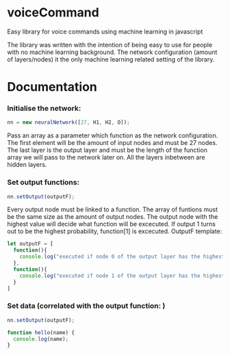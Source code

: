 # voiceCommand
Easy library for voice commands using machine learning in javascript

The library was written with the intention of being easy to use for people with no machine learning background. The network configuration (amount of layers/nodes) it the only machine learning related setting of the library. 

<h1> Documentation </h1>

<h3> Initialise the network: </h3> 

```javascript
nn = new neuralNetwork([27, H1, H2, O]);
```
Pass an array as a parameter which function as the network configuration. The first element will be the amount of input nodes and must be 27 nodes. The last layer is the output layer and must be the length of the function array we will pass to the network later on. All the layers inbetween are hidden layers. 


<h3> Set output functions: </h3>

```javascript
nn.setOutput(outputF);
```
Every output node must be linked to a function. The array of funtions must be the same size as the amount of output nodes. The output node with the highest value will decide what function will be excecuted. If output 1 turns out to be the highest probability, function[1] is excecuted. OutputF template:

```javascript
let outputF = [
  function(){
    console.log("executed if node 0 of the output layer has the highest value")
  },
  function(){
    console.log("executed if node 1 of the output layer has the highest value")
  }
]
```

<h3> Set data (correlated with the output function: )</h3>

```javascript
nn.setOutput(outputF);
```



```javascript
function hello(name) {
  console.log(name);
}
```
